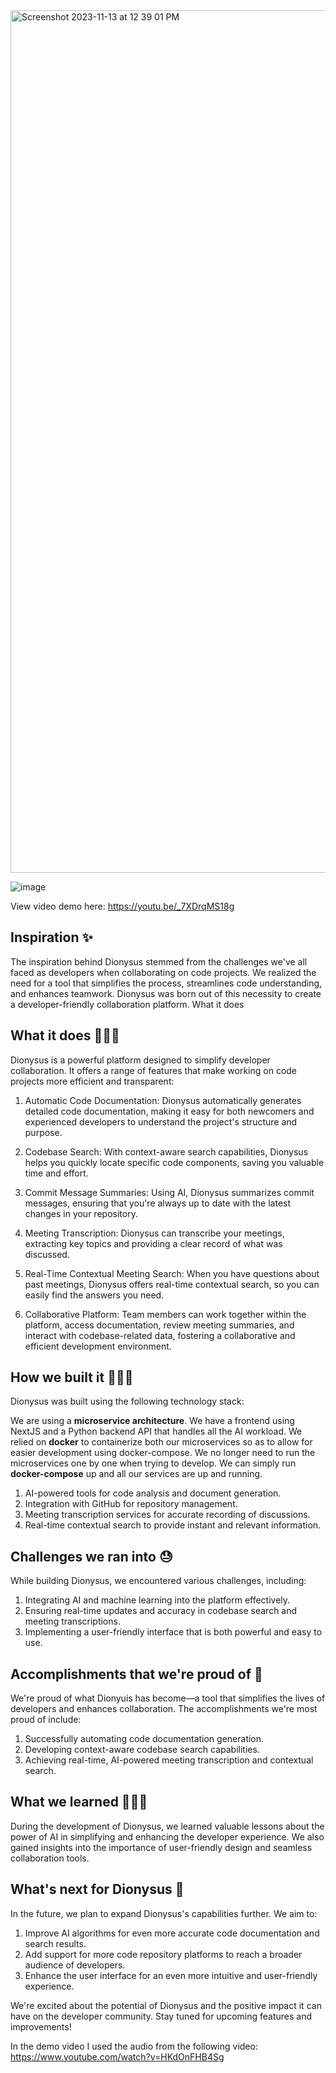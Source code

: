 <img width="1380" alt="Screenshot 2023-11-13 at 12 39 01 PM" src="https://github.com/Elliott-Chong/Dionysuss/assets/77007117/ab121d25-1884-44ca-9323-73db0b491f07">

![image](https://github.com/Elliott-Chong/Dionysuss/assets/77007117/5419b27c-e6a3-4da6-9902-caf140536652)


View video demo here: https://youtu.be/_7XDrqMS18g

## Inspiration ✨

The inspiration behind Dionysus stemmed from the challenges we've all faced as developers when collaborating on code projects. We realized the need for a tool that simplifies the process, streamlines code understanding, and enhances teamwork. Dionysus was born out of this necessity to create a developer-friendly collaboration platform.
What it does

## What it does 🧑🏻‍💻

Dionysus is a powerful platform designed to simplify developer collaboration. It offers a range of features that make working on code projects more efficient and transparent:

1. Automatic Code Documentation: Dionysus automatically generates detailed code documentation, making it easy for both newcomers and experienced developers to understand the project's structure and purpose.

2. Codebase Search: With context-aware search capabilities, Dionysus helps you quickly locate specific code components, saving you valuable time and effort.

3. Commit Message Summaries: Using AI, Dionysus summarizes commit messages, ensuring that you're always up to date with the latest changes in your repository.

4. Meeting Transcription: Dionysus can transcribe your meetings, extracting key topics and providing a clear record of what was discussed.

5. Real-Time Contextual Meeting Search: When you have questions about past meetings, Dionysus offers real-time contextual search, so you can easily find the answers you need.

6. Collaborative Platform: Team members can work together within the platform, access documentation, review meeting summaries, and interact with codebase-related data, fostering a collaborative and efficient development environment.

## How we built it 👷🏼‍♂️

Dionysus was built using the following technology stack:

We are using a **microservice architecture**. We have a frontend using NextJS and a Python backend API that handles all the AI workload. We relied on **docker** to containerize both our microservices so as to allow for easier development using docker-compose. We no longer need to run the microservices one by one when trying to develop. We can simply run **docker-compose** up and all our services are up and running.

1. AI-powered tools for code analysis and document generation.
2. Integration with GitHub for repository management.
3. Meeting transcription services for accurate recording of discussions.
4. Real-time contextual search to provide instant and relevant information.


## Challenges we ran into 😓

While building Dionysus, we encountered various challenges, including:

1. Integrating AI and machine learning into the platform effectively.
2. Ensuring real-time updates and accuracy in codebase search and meeting transcriptions.
3. Implementing a user-friendly interface that is both powerful and easy to use.

## Accomplishments that we're proud of 👏

We're proud of what Dionyuis has become—a tool that simplifies the lives of developers and enhances collaboration. The accomplishments we're most proud of include:

1. Successfully automating code documentation generation.
2. Developing context-aware codebase search capabilities.
3. Achieving real-time, AI-powered meeting transcription and contextual search.

## What we learned 👩🏼‍🎓

During the development of Dionysus, we learned valuable lessons about the power of AI in simplifying and enhancing the developer experience. We also gained insights into the importance of user-friendly design and seamless collaboration tools.

## What's next for Dionysus 🔮

In the future, we plan to expand Dionysus's capabilities further. We aim to:

1. Improve AI algorithms for even more accurate code documentation and search results.
2. Add support for more code repository platforms to reach a broader audience of developers.
3. Enhance the user interface for an even more intuitive and user-friendly experience.

We're excited about the potential of Dionysus and the positive impact it can have on the developer community. Stay tuned for upcoming features and improvements!

In the demo video I used the audio from the following video: https://www.youtube.com/watch?v=HKdOnFHB4Sg
